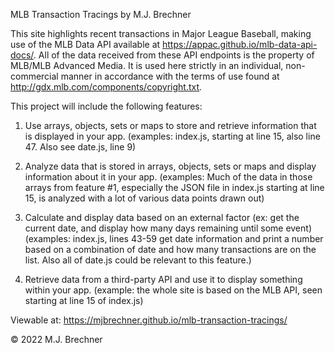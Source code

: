 MLB Transaction Tracings
by M.J. Brechner

This site highlights recent transactions in Major League Baseball, making use of the MLB Data API available at https://appac.github.io/mlb-data-api-docs/. All of the data received from these API endpoints is the property of MLB/MLB Advanced Media. It is used here strictly in an individual, non-commercial manner in accordance with the terms of use found at http://gdx.mlb.com/components/copyright.txt.

This project will include the following features:

1. Use arrays, objects, sets or maps to store and retrieve information that is displayed in your app. (examples: index.js, starting at line 15, also line 47. Also see date.js, line 9)

2. Analyze data that is stored in arrays, objects, sets or maps and display information about it in your app.
(examples: Much of the data in those arrays from feature #1, especially the JSON file in index.js starting at line 15, is analyzed with a lot of various data points drawn out)

3. Calculate and display data based on an external factor (ex: get the current date, and display how many days remaining until some event)
(examples: index.js, lines 43-59 get date information and print a number based on a combination of date and how many transactions are on the list. Also all of date.js could be relevant to this feature.)

4. Retrieve data from a third-party API and use it to display something within your app.
(example: the whole site is based on the MLB API, seen starting at line 15 of index.js)

Viewable at: https://mjbrechner.github.io/mlb-transaction-tracings/

© 2022 M.J. Brechner